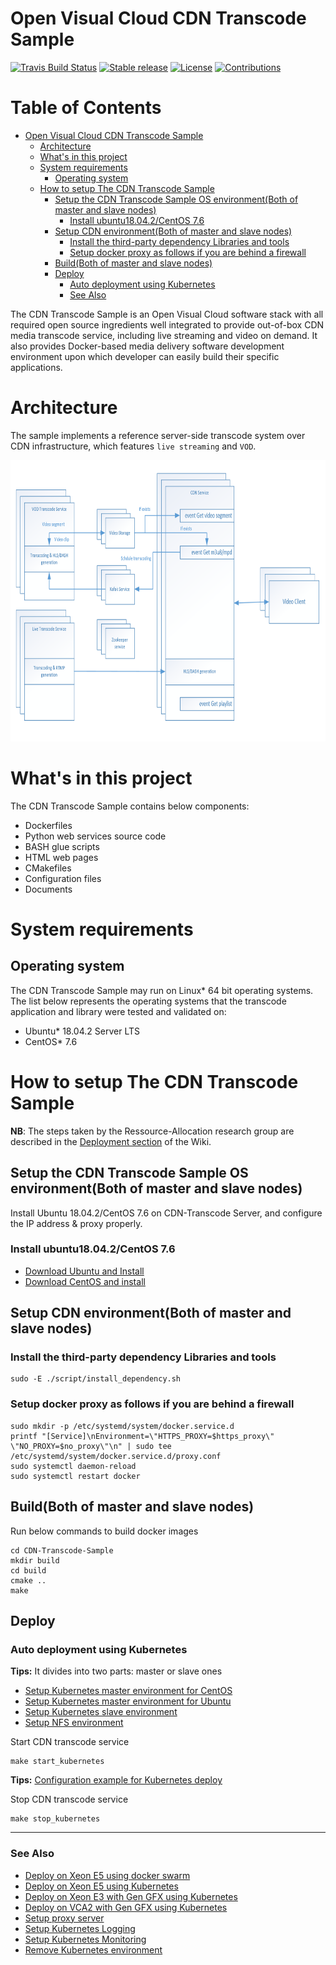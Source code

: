 # Open Visual Cloud CDN Transcode Sample

[![Travis Build Status](https://travis-ci.com/OpenVisualCloud/CDN-Transcode-Sample.svg?branch=master)](https://travis-ci.com/OpenVisualCloud/CDN-Transcode-Sample)
[![Stable release](https://img.shields.io/badge/latest_release-v1.0-green.svg)](https://github.com/OpenVisualCloud/CDN-Transcode-Sample/releases/tag/v1.0)
[![License](https://img.shields.io/badge/license-BSD_3_Clause-green.svg)](https://github.com/OpenVisualCloud/CDN-Transcode-Sample/blob/master/LICENSE)
[![Contributions](https://img.shields.io/badge/contributions-welcome-blue.svg)](https://github.com/OpenVisualCloud/CDN-Transcode-Sample/wiki)

Table of Contents
=================
 * [Open Visual Cloud CDN Transcode Sample](#open-visual-cloud-cdn-transcode-sample)
   * [Architecture](#architecture)
   * [What's in this project](#whats-in-this-project)
   * [System requirements](#system-requirements)
      * [Operating system](#operating-system)
   * [How to setup The CDN Transcode Sample](#how-to-setup-the-cdn-transcode-sample)
      * [Setup the CDN Transcode Sample OS environment(Both of master and slave nodes)](#setup-the-cdn-transcode-sample-os-environmentboth-of-master-and-slave-nodes)
         * [Install ubuntu18.04.2/CentOS 7.6](#install-ubuntu18042centos-76)
      * [Setup CDN environment(Both of master and slave nodes)](#setup-cdn-environmentboth-of-master-and-slave-nodes)
         * [Install the third-party dependency Libraries and tools](#install-the-third-party-dependency-libraries-and-tools)
         * [Setup docker proxy as follows if you are behind a firewall](#setup-docker-proxy-as-follows-if-you-are-behind-a-firewall)
      * [Build(Both of master and slave nodes)](#buildboth-of-master-and-slave-nodes)
      * [Deploy](#deploy)
         * [Auto deployment using Kubernetes](#auto-deployment-using-kubernetes)
         * [See Also](#see-also)

The CDN Transcode Sample is an Open Visual Cloud software stack with all required open source ingredients well integrated to provide out-of-box CDN media transcode service, including live streaming and video on demand. It also provides Docker-based media delivery software development environment upon which developer can easily build their specific applications.

# Architecture

The sample implements a reference server-side transcode system over CDN infrastructure, which features `live streaming` and `VOD`.

<IMG src="https://github.com/OpenVisualCloud/CDN-Transcode-Sample/blob/master/volume/html/image/CDN-Transcode-Sample-Arch.png" height="450">

# What's in this project
The CDN Transcode Sample contains below components:
-  Dockerfiles
-  Python web services source code
-  BASH glue scripts
-  HTML web pages
-  CMakefiles
-  Configuration files
-  Documents

# System requirements
## Operating system
The CDN Transcode Sample may run on Linux* 64 bit operating systems. The list below represents the operating systems that the transcode application and library were tested and validated on:
- Ubuntu* 18.04.2 Server LTS
- CentOS* 7.6

# How to setup The CDN Transcode Sample

**NB**: The steps taken by the Ressource-Allocation research group are described in the [Deployment section](https://github.com/Ressource-Allocation/CDN-Transcode-Sample/wiki/Deployment) of the Wiki.

## Setup the CDN Transcode Sample OS environment(Both of master and slave nodes)
Install Ubuntu 18.04.2/CentOS 7.6 on CDN-Transcode Server, and configure the IP address & proxy properly.
### Install ubuntu18.04.2/CentOS 7.6
-  [Download Ubuntu and Install](https://ubuntu.com/download)
-  [Download CentOS and install](https://www.centos.org/download/)

## Setup CDN environment(Both of master and slave nodes)
### Install the third-party dependency Libraries and tools
```
sudo -E ./script/install_dependency.sh
```
### Setup docker proxy as follows if you are behind a firewall
```
sudo mkdir -p /etc/systemd/system/docker.service.d
printf "[Service]\nEnvironment=\"HTTPS_PROXY=$https_proxy\" \"NO_PROXY=$no_proxy\"\n" | sudo tee /etc/systemd/system/docker.service.d/proxy.conf
sudo systemctl daemon-reload
sudo systemctl restart docker
```
## Build(Both of master and slave nodes)
Run below commands to build docker images
```
cd CDN-Transcode-Sample
mkdir build
cd build
cmake ..
make
```

## Deploy
### Auto deployment using Kubernetes

**Tips:** It divides into two parts: master or slave ones
- [Setup Kubernetes master environment for CentOS](https://github.com/OpenVisualCloud/CDN-Transcode-Sample/wiki/Setup-Kubernetes-master-environment-for-CentOS)
- [Setup Kubernetes master environment for Ubuntu](https://github.com/OpenVisualCloud/CDN-Transcode-Sample/wiki/Setup-Kubernetes-master-environment-for-Ubuntu)
- [Setup Kubernetes slave environment](https://github.com/OpenVisualCloud/CDN-Transcode-Sample/wiki/Setup-Kubernetes-slave-environment)
- [Setup NFS environment](https://github.com/OpenVisualCloud/CDN-Transcode-Sample/wiki/Setup-NFS-environment)

Start CDN transcode service
```
make start_kubernetes
```
**Tips:** [Configuration example for Kubernetes deploy](https://github.com/OpenVisualCloud/CDN-Transcode-Sample/wiki/Configuration-example-for-Kubernetes-deploy)

Stop CDN transcode service
```
make stop_kubernetes
```

____
### See Also
- [Deploy on Xeon E5 using docker swarm](https://github.com/OpenVisualCloud/CDN-Transcode-Sample/wiki/Deploy-on-Xeon-E5-using-docker-swarm)
- [Deploy on Xeon E5 using Kubernetes](https://github.com/OpenVisualCloud/CDN-Transcode-Sample/wiki/Deploy-on-Xeon-E5-using-Kubernetes)
- [Deploy on Xeon E3 with Gen GFX using Kubernetes](https://github.com/OpenVisualCloud/CDN-Transcode-Sample/wiki/Deploy-on-Xeon-E3-with-Gen-GFX-using-Kubernetes)
- [Deploy on VCA2 with Gen GFX using Kubernetes](https://github.com/OpenVisualCloud/CDN-Transcode-Sample/wiki/Deploy-on-VCA2-with-Gen-GFX-using-Kubernetes)
- [Setup proxy server](https://github.com/OpenVisualCloud/CDN-Transcode-Sample/wiki/Setup-proxy-server)
- [Setup Kubernetes Logging](https://github.com/OpenVisualCloud/CDN-Transcode-Sample/wiki/Setup-Kubernetes-logging-environment)
- [Setup Kubernetes Monitoring](https://github.com/OpenVisualCloud/CDN-Transcode-Sample/wiki/Setup-Kubernetes-monitoring-environment)
- [Remove Kubernetes environment](https://github.com/OpenVisualCloud/CDN-Transcode-Sample/wiki/Remove-Kubernetes-environment)
